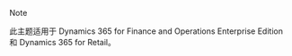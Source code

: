 > [!NOTE]
> 此主题适用于 Dynamics 365 for Finance and Operations Enterprise Edition 和 Dynamics 365 for Retail。 